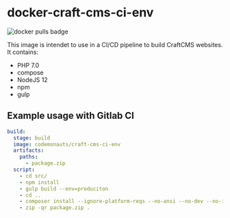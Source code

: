 # docker-craft-cms-ci-env
![docker pulls badge](https://img.shields.io/docker/pulls/codemonauts/craft-cms-ci-env)

This image is intendet to use in a CI/CD pipeline to build CraftCMS websites. It contains:
  * PHP 7.0
  * compose
  * NodeJS 12
  * npm
  * gulp

## Example usage with Gitlab CI
```yaml
build:
  stage: build
  image: codemonauts/craft-cms-ci-env
  artifacts:
    paths:
      - package.zip
  script:
    - cd src/
    - npm install
    - gulp build --env=produciton
    - cd ..
    - composer install --ignore-platform-reqs --no-ansi --no-dev --no-interaction --no-progress --no-scripts --optimize-autoloader
    - zip -qr package.zip .
```
